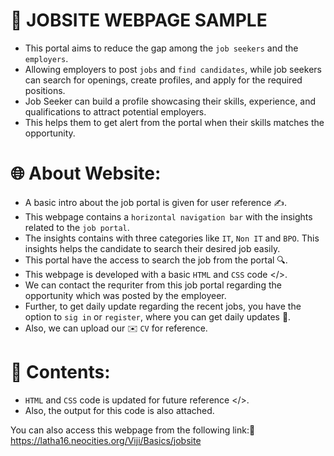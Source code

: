 # 💼 JOBSITE WEBPAGE SAMPLE

* This portal aims to reduce the gap among the  `job seekers` and the `employers`. 
* Allowing employers to post `jobs` and `find candidates`, while job seekers can search for openings, create profiles, and apply for the required positions. 
* Job Seeker can build a profile showcasing their skills, experience, and qualifications to attract potential employers. 
* This helps them to get alert from the portal when their skills matches the opportunity. 


# 🌐 About Website:

* A basic intro about the job portal is given for user reference ✍️.
* This webpage contains a `horizontal navigation bar` with the insights related to the `job portal`. 
* The insights contains with three categories like `IT`, `Non IT` and `BPO`. This insights helps the candidate to search their desired job easily.
* This portal have the access to search the job from the portal 🔍.
* This webpage is developed with a basic `HTML` and `CSS` code </>.
* We can contact the requriter from this job portal regarding the opportunity which was posted by the employeer.
* Further, to get daily update regarding the recent jobs, you have the option to `sig in` or `register`, where you can get daily updates 🔔.
 * Also, we can upload our ✉️ `CV` for reference.

# 📝 Contents:

* `HTML` and `CSS` code is updated for future reference </>.
* Also, the output for this code is also attached.

You can also access this webpage from the following link:🔗 https://latha16.neocities.org/Viji/Basics/jobsite
